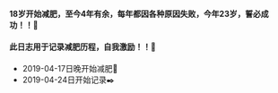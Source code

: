 #### 18岁开始减肥，至今4年有余，每年都因各种原因失败，今年23岁，誓必成功！！:punch: 
#### 此日志用于记录减肥历程，自我激励！！:muscle:

* 2019-04-17日晚开始减肥:running: 
* 2019-04-24日开始记录:black_nib:
